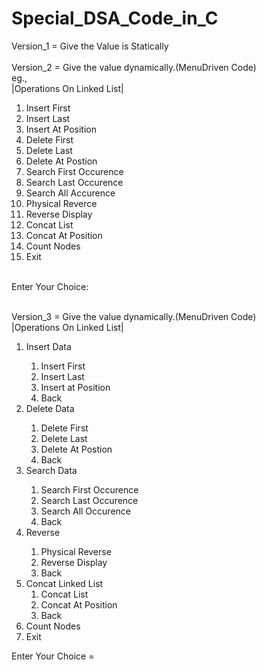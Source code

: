 # Special_DSA_Code_in_C
Version_1 = Give the Value is Statically
<br><br>
Version_2 = Give the value dynamically.(MenuDriven Code)
<br>eg.,<br>
|Operations On Linked List|<br>
<list>
<ol>
 <li>Insert First</li>
 <li>Insert Last</li>
 <li>Insert At Position</li>
 <li>Delete First</li>
 <li>Delete Last</li>
 <li>Delete At Postion</li>
 <li>Search First Occurence</li>
 <li>Search Last Occurence</li>
 <li>Search All Accurence</li>
 <li>Physical Reverce</li>
 <li>Reverse Display</li>
 <li>Concat List</li>
 <li>Concat At Position</li>
 <li>Count Nodes</li>
 <li>Exit</li>
 </ol>
 </list><br>
Enter Your Choice:
 
<br>
<br>

Version_3 = Give the value dynamically.(MenuDriven Code)
<br>
|Operations On Linked List|<br>
<list>
<ol>
<li>Insert Data</li>
             <ol type=1>
              <li>Insert First</li>
              <li>Insert Last</li>
              <li>Insert at Position</li>
              <li>Back</li>
             </ol>
              
<li>Delete Data</li>
             <ol type=1>
               <li>Delete First</li>
               <li>Delete Last</li>
               <li>Delete At Postion</li>
               <li>Back</li>
             </ol>
             
              
<li>Search Data</li>
            <ol type = 1>
              <li>Search First Occurence</li>
              <li>Search Last Occurence</li>
              <li>Search All Occurence</li>
              <li>Back</li>
            </ol>
            
<li>Reverse</li>
            <ol type = 1>
              <li>Physical Reverse</li>
              <li>Reverse Display</li>
              <li>Back</li>
            </ol>

            
<li>Concat Linked List<br>
             <ol>
              <li>Concat List</li>
              <li>Concat At Position</li>
              <li>Back</li>
              </ol>
<li>Count Nodes</li>
<li>Exit</li>
</ol>
Enter Your Choice =
